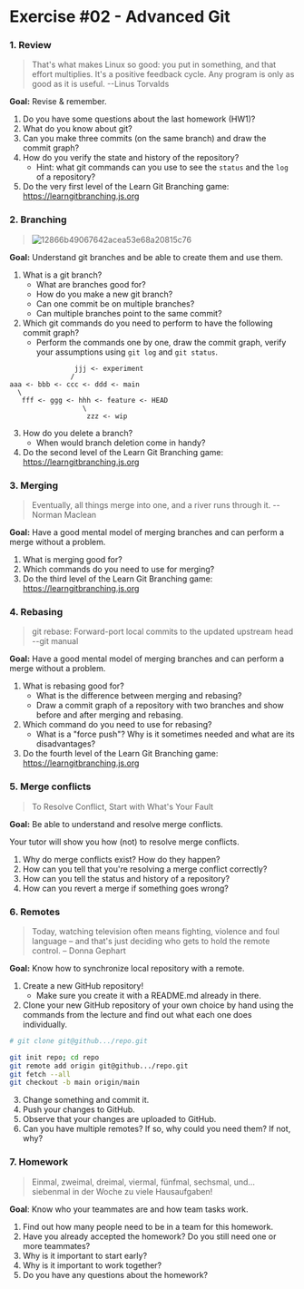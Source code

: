 # Exercise #02 - Advanced Git

### 1. Review

> That's what makes Linux so good: you put in something, and that effort multiplies. It's a positive feedback cycle. Any program is only as good as it is useful. --Linus Torvalds

**Goal:** Revise & remember.

1. Do you have some questions about the last homework (HW1)?
2. What do you know about git?
3. Can you make three commits (on the same branch) and draw the commit graph?
4. How do you verify the state and history of the repository?
    - Hint: what git commands can you use to see the `status` and the `log` of a repository?
5. Do the very first level of the Learn Git Branching game: https://learngitbranching.js.org

### 2. Branching

> ![12866b49067642acea53e68a20815c76](https://github.com/se-tuebingen/se-teaching-materials/assets/11269173/28f4fda5-df9e-4ab3-b36b-1cf143dc4da7)

**Goal:** Understand git branches and be able to create them and use them.

1. What is a git branch?
    - What are branches good for?
    - How do you make a new git branch?
    - Can one commit be on multiple branches?
    - Can multiple branches point to the same commit?
2. Which git commands do you need to perform to have the following commit graph?
    - Perform the commands one by one, draw the commit graph, verify your assumptions using `git log` and `git status`.
```
                jjj <- experiment
               /
aaa <- bbb <- ccc <- ddd <- main
  \ 
   fff <- ggg <- hhh <- feature <- HEAD
                  \
                   zzz <- wip
```
3. How do you delete a branch?
     - When would branch deletion come in handy?
4. Do the second level of the Learn Git Branching game: https://learngitbranching.js.org

### 3. Merging

> Eventually, all things merge into one, and a river runs through it. --Norman Maclean

**Goal:** Have a good mental model of merging branches and can perform a merge without a problem.

1. What is merging good for?
2. Which commands do you need to use for merging?
3. Do the third level of the Learn Git Branching game: https://learngitbranching.js.org

### 4. Rebasing

> git rebase: Forward-port local commits to the updated upstream head --git manual

**Goal:** Have a good mental model of merging branches and can perform a merge without a problem.

1. What is rebasing good for?
    - What is the difference between merging and rebasing?
    - Draw a commit graph of a repository with two branches and show before and after merging and rebasing.
2. Which command do you need to use for rebasing?
    - What is a "force push"? Why is it sometimes needed and what are its disadvantages?
3. Do the fourth level of the Learn Git Branching game: https://learngitbranching.js.org
 
### 5. Merge conflicts

> To Resolve Conflict, Start with What's Your Fault

**Goal:** Be able to understand and resolve merge conflicts.

Your tutor will show you how (not) to resolve merge conflicts.

1. Why do merge conflicts exist? How do they happen?
2. How can you tell that you're resolving a merge conflict correctly?
3. How can you tell the status and history of a repository?
4. How can you revert a merge if something goes wrong?

### 6. Remotes

> Today, watching television often means fighting, violence and foul language – and that's just deciding who gets to hold the remote control. – Donna Gephart

**Goal:** Know how to synchronize local repository with a remote.

1. Create a new GitHub repository!
    - Make sure you create it with a README.md already in there.
2. Clone your new GitHub repository of your own choice by hand using the commands from the lecture and find out what each one does individually.
```sh
# git clone git@github.../repo.git

git init repo; cd repo
git remote add origin git@github.../repo.git
git fetch --all
git checkout -b main origin/main
```
3. Change something and commit it.
4. Push your changes to GitHub.
5. Observe that your changes are uploaded to GitHub.
6. Can you have multiple remotes? If so, why could you need them? If not, why?
   
### 7. Homework

> Einmal, zweimal, dreimal, viermal, fünfmal, sechsmal, und… siebenmal in der Woche zu viele Hausaufgaben!

**Goal**: Know who your teammates are and how team tasks work.

1. Find out how many people need to be in a team for this homework.
2. Have you already accepted the homework? Do you still need one or more teammates?
3. Why is it important to start early?
4. Why is it important to work together?
5. Do you have any questions about the homework?
